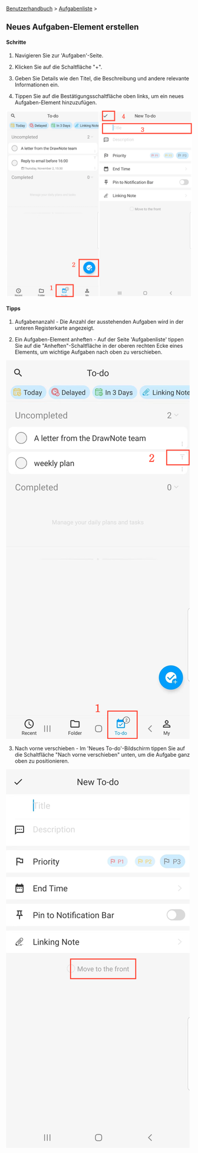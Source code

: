 [Benutzerhandbuch](/dragonnest/drawnote/manual/en) > [Aufgabenliste](/dragonnest/drawnote/manual/en/to_do) >

Neues Aufgaben-Element erstellen
---
#### Schritte

1. Navigieren Sie zur 'Aufgaben'-Seite.

2. Klicken Sie auf die Schaltfläche "+".

3. Geben Sie Details wie den Titel, die Beschreibung und andere relevante Informationen ein.

4. Tippen Sie auf die Bestätigungsschaltfläche oben links, um ein neues Aufgaben-Element hinzuzufügen.

![](imgs/create_a_new_to_do1.png)

#### Tipps
1. Aufgabenanzahl - Die Anzahl der ausstehenden Aufgaben wird in der unteren Registerkarte angezeigt.

2. Ein Aufgaben-Element anheften - Auf der Seite 'Aufgabenliste' tippen Sie auf die "Anheften"-Schaltfläche in der oberen rechten Ecke eines Elements, um wichtige Aufgaben nach oben zu verschieben.

![](imgs/create_a_new_to_do2.png)

3. Nach vorne verschieben - Im 'Neues To-do'-Bildschirm tippen Sie auf die Schaltfläche "Nach vorne verschieben" unten, um die Aufgabe ganz oben zu positionieren.

![](imgs/create_a_new_to_do3.png)
